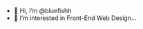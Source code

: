 - 👋 Hi, I’m @bluefishh
- 👀 I’m interested in Front-End Web Design...

<!---
bluefishh/bluefishh is a ✨ special ✨ repository because its `README.md` (this file) appears on your GitHub profile.
You can click the Preview link to take a look at your changes.
--->
